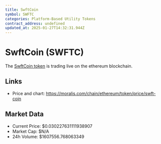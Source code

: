 ```yaml
---
title: SwftCoin
symbol: SWFTC
categories: Platform-Based Utility Tokens
contract_address: undefined
updated_at: 2025-01-27T14:32:31.944Z
---
```


# SwftCoin (SWFTC)
The [SwftCoin token](https://moralis.com/chain/ethereum/token/price/swft-coin) is trading live on the ethereum blockchain.

## Links
- Price and chart: https://moralis.com/chain/ethereum/token/price/swft-coin

## Market Data
- Current Price: $0.030227631111938907
- Market Cap: $N/A
- 24h Volume: $1607556.768063349
